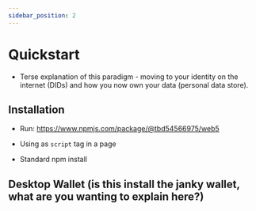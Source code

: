 ```yaml
---
sidebar_position: 2
---
```


# Quickstart

- Terse explanation of this paradigm - moving to your identity on the internet (DIDs) and how you now own your data (personal data store).

## Installation

- Run: https://www.npmjs.com/package/@tbd54566975/web5

- Using as `script` tag in a page
- Standard npm install

## Desktop Wallet (is this install the janky wallet, what are you wanting to explain here?)
